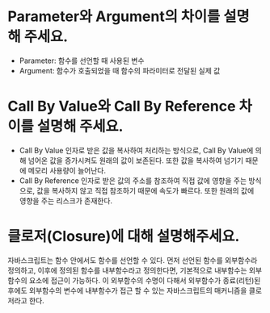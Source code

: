 # Parameter와 Argument의 차이를 설명해 주세요.

- Parameter: 함수를 선언할 때 사용된 변수
- Argument: 함수가 호출되었을 때 함수의 파라미터로 전달된 실제 값

# Call By Value와 Call By Reference 차이를 설명해 주세요.

- Call By Value
  인자로 받은 값을 복사하여 처리하는 방식으로,
  Call By Value에 의해 넘어온 값을 증가시켜도 원래의 값이 보존된다. 또한
  값을 복사하여 넘기기 때문에 메모리 사용량이 늘어난다.
- Call By Reference
  인자로 받은 값의 주소를 참조하여 직접 값에 영향을 주는 방식으로,
  값을 복사하지 않고 직접 참조하기 때문에 속도가 빠르다. 또한
  원래의 값에 영향을 주는 리스크가 존재한다.

# 클로저(Closure)에 대해 설명해주세요.

자바스크립트는 함수 안에서도 함수를 선언할 수 있다. 먼저 선언된 함수를 외부함수라 정의하고, 이후에 정의된 함수를 내부함수라고 정의한다면, 기본적으로 내부함수는 외부함수의 요소에 접근이 가능하다. 이 외부함수의 수명이 다해서 외부함수가 종료(리턴)된 후에도 외부함수의 변수에 내부함수가 접근 할 수 있는 자바스크립트의 매커니즘을 클로저라고 한다.

